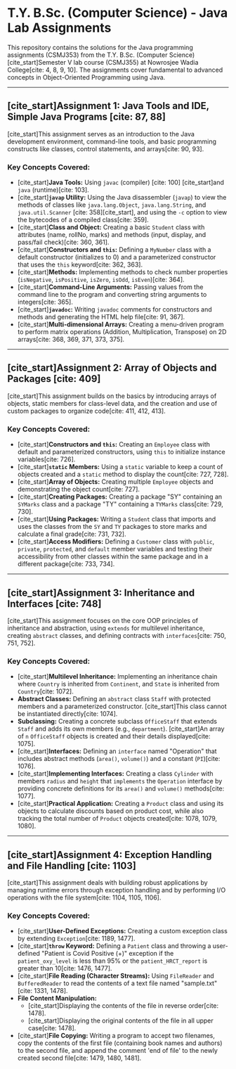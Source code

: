 # T.Y. B.Sc. (Computer Science) - Java Lab Assignments

This repository contains the solutions for the Java programming assignments (CSMJ353) from the T.Y. B.Sc. (Computer Science) [cite_start]Semester V lab course (CSMJ355) at Nowrosjee Wadia College[cite: 4, 8, 9, 10]. The assignments cover fundamental to advanced concepts in Object-Oriented Programming using Java.

---

## [cite_start]Assignment 1: Java Tools and IDE, Simple Java Programs [cite: 87, 88]

[cite_start]This assignment serves as an introduction to the Java development environment, command-line tools, and basic programming constructs like classes, control statements, and arrays[cite: 90, 93].

### Key Concepts Covered:
* [cite_start]**Java Tools:** Using `javac` (compiler) [cite: 100] [cite_start]and `java` (runtime)[cite: 103].
* [cite_start]**`javap` Utility:** Using the Java disassembler (`javap`) to view the methods of classes like `java.lang.Object`, `java.lang.String`, and `java.util.Scanner` [cite: 358][cite_start], and using the `-c` option to view the bytecodes of a compiled class[cite: 359].
* [cite_start]**Class and Object:** Creating a basic `Student` class with attributes (name, rollNo, marks) and methods (input, display, and pass/fail check)[cite: 360, 361].
* [cite_start]**Constructors and `this`:** Defining a `MyNumber` class with a default constructor (initializes to 0) and a parameterized constructor that uses the `this` keyword[cite: 362, 363].
* [cite_start]**Methods:** Implementing methods to check number properties (`isNegative`, `isPositive`, `isZero`, `isOdd`, `isEven`)[cite: 364].
* [cite_start]**Command-Line Arguments:** Passing values from the command line to the program and converting string arguments to integers[cite: 365].
* [cite_start]**`javadoc`:** Writing `javadoc` comments for constructors and methods and generating the HTML help file[cite: 91, 367].
* [cite_start]**Multi-dimensional Arrays:** Creating a menu-driven program to perform matrix operations (Addition, Multiplication, Transpose) on 2D arrays[cite: 368, 369, 371, 373, 375].

---

## [cite_start]Assignment 2: Array of Objects and Packages [cite: 409]

[cite_start]This assignment builds on the basics by introducing arrays of objects, static members for class-level data, and the creation and use of custom packages to organize code[cite: 411, 412, 413].

### Key Concepts Covered:
* [cite_start]**Constructors and `this`:** Creating an `Employee` class with default and parameterized constructors, using `this` to initialize instance variables[cite: 726].
* [cite_start]**`static` Members:** Using a `static` variable to keep a count of objects created and a `static` method to display the count[cite: 727, 728].
* [cite_start]**Array of Objects:** Creating multiple `Employee` objects and demonstrating the object count[cite: 727].
* [cite_start]**Creating Packages:** Creating a package "SY" containing an `SYMarks` class and a package "TY" containing a `TYMarks` class[cite: 729, 730].
* [cite_start]**Using Packages:** Writing a `Student` class that imports and uses the classes from the `SY` and `TY` packages to store marks and calculate a final grade[cite: 731, 732].
* [cite_start]**Access Modifiers:** Defining a `Customer` class with `public`, `private`, `protected`, and `default` member variables and testing their accessibility from other classes within the same package and in a different package[cite: 733, 734].

---

## [cite_start]Assignment 3: Inheritance and Interfaces [cite: 748]

[cite_start]This assignment focuses on the core OOP principles of inheritance and abstraction, using `extends` for multilevel inheritance, creating `abstract` classes, and defining contracts with `interfaces`[cite: 750, 751, 752].

### Key Concepts Covered:
* [cite_start]**Multilevel Inheritance:** Implementing an inheritance chain where `Country` is inherited from `Continent`, and `State` is inherited from `Country`[cite: 1072].
* **Abstract Classes:** Defining an `abstract` class `Staff` with protected members and a parameterized constructor. [cite_start]This class cannot be instantiated directly[cite: 1074].
* **Subclassing:** Creating a concrete subclass `OfficeStaff` that extends `Staff` and adds its own members (e.g., `department`). [cite_start]An array of `n` `OfficeStaff` objects is created and their details displayed[cite: 1075].
* [cite_start]**Interfaces:** Defining an `interface` named "Operation" that includes abstract methods (`area()`, `volume()`) and a constant (`PI`)[cite: 1076].
* [cite_start]**Implementing Interfaces:** Creating a class `Cylinder` with members `radius` and `height` that `implements` the `Operation` interface by providing concrete definitions for its `area()` and `volume()` methods[cite: 1077].
* [cite_start]**Practical Application:** Creating a `Product` class and using its objects to calculate discounts based on product cost, while also tracking the total number of `Product` objects created[cite: 1078, 1079, 1080].

---

## [cite_start]Assignment 4: Exception Handling and File Handling [cite: 1103]

[cite_start]This assignment deals with building robust applications by managing runtime errors through exception handling and by performing I/O operations with the file system[cite: 1104, 1105, 1106].

### Key Concepts Covered:
* [cite_start]**User-Defined Exceptions:** Creating a custom exception class by extending `Exception`[cite: 1189, 1477].
* [cite_start]**`throw` Keyword:** Defining a `Patient` class and throwing a user-defined "Patient is Covid Positive (+)" exception if the `patient_oxy_level` is less than 95% or the `patient_HRCT_report` is greater than 10[cite: 1476, 1477].
* [cite_start]**File Reading (Character Streams):** Using `FileReader` and `BufferedReader` to read the contents of a text file named "sample.txt"[cite: 1331, 1478].
* **File Content Manipulation:**
    * [cite_start]Displaying the contents of the file in reverse order[cite: 1478].
    * [cite_start]Displaying the original contents of the file in all upper case[cite: 1478].
* [cite_start]**File Copying:** Writing a program to accept two filenames, copy the contents of the first file (containing book names and authors) to the second file, and append the comment 'end of file' to the newly created second file[cite: 1479, 1480, 1481].
